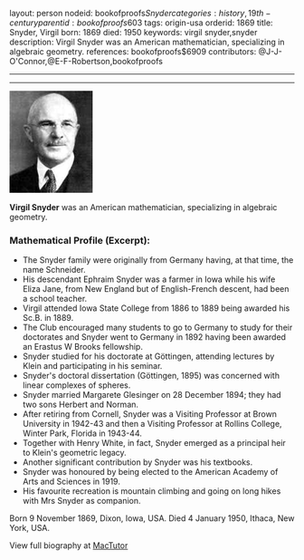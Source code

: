 layout: person
nodeid: bookofproofs$Snyder
categories: history,19th-century
parentid: bookofproofs$603
tags: origin-usa
orderid: 1869
title: Snyder, Virgil
born: 1869
died: 1950
keywords: virgil snyder,snyder
description: Virgil Snyder was an American mathematician, specializing in algebraic geometry.
references: bookofproofs$6909
contributors: @J-J-O'Connor,@E-F-Robertson,bookofproofs

---



---

![Snyder.jpg](https://github.com/bookofproofs/bookofproofs.github.io/blob/main/_sources/_assets/images/portraits/Snyder.jpg?raw=true)

**Virgil Snyder** was an American mathematician, specializing in algebraic geometry.

### Mathematical Profile (Excerpt):
* The Snyder family were originally from Germany having, at that time, the name Schneider.
* His descendant Ephraim Snyder was a farmer in Iowa while his wife Eliza Jane, from New England but of English-French descent, had been a school teacher.
* Virgil attended Iowa State College from 1886 to 1889 being awarded his Sc.B. in 1889.
* The Club encouraged many students to go to Germany to study for their doctorates and Snyder went to Germany in 1892 having been awarded an Erastus W Brooks fellowship.
* Snyder studied for his doctorate at Göttingen, attending lectures by Klein and participating in his seminar.
* Snyder's doctoral dissertation (Göttingen, 1895) was concerned with linear complexes of spheres.
* Snyder married Margarete Glesinger on 28 December 1894; they had two sons Herbert and Norman.
* After retiring from Cornell, Snyder was a Visiting Professor at Brown University in 1942-43 and then a Visiting Professor at Rollins College, Winter Park, Florida in 1943-44.
* Together with Henry White, in fact, Snyder emerged as a principal heir to Klein's geometric legacy.
* Another significant contribution by Snyder was his textbooks.
* Snyder was honoured by being elected to the American Academy of Arts and Sciences in 1919.
* His favourite recreation is mountain climbing and going on long hikes with Mrs Snyder as companion.

Born 9 November 1869, Dixon, Iowa, USA. Died 4 January 1950, Ithaca, New York, USA.

View full biography at [MacTutor](https://mathshistory.st-andrews.ac.uk/Biographies/Snyder/)
